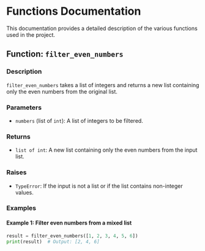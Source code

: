 # Functions Documentation

This documentation provides a detailed description of the various functions used in the project.

## Function: `filter_even_numbers`

### Description
`filter_even_numbers` takes a list of integers and returns a new list containing only the even numbers from the original list.

### Parameters
- `numbers` (list of `int`): A list of integers to be filtered.

### Returns
- `list of int`: A new list containing only the even numbers from the input list.

### Raises
- `TypeError`: If the input is not a list or if the list contains non-integer values.

### Examples

#### Example 1: Filter even numbers from a mixed list
```python
result = filter_even_numbers([1, 2, 3, 4, 5, 6])
print(result)  # Output: [2, 4, 6]


